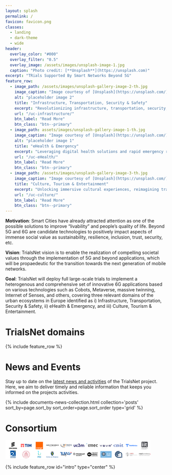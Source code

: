 ```yaml
---
layout: splash
permalink: /
favicon: favicon.png
classes:
  - landing
  - dark-theme
  - wide
header:
  overlay_color: "#000"
  overlay_filter: "0.5"
  overlay_image: /assets/images/unsplash-image-1.jpg
  caption: "Photo credit: [**Unsplash**](https://unsplash.com)"
excerpt: "TRials Supported By Smart Networks Beyond 5G"
feature_row:
  - image_path: /assets/images/unsplash-gallery-image-2-th.jpg
    image_caption: "Image courtesy of [Unsplash](https://unsplash.com/)"
    alt: "placeholder image 2"
    title: "Infrastructure, Transportation, Security & Safety"
    excerpt: "Revolutionizing infrastructure, transportation, security, and safety through advanced technologies and innovative strategies for a connected, resilient, and secure future"
    url: "/uc-infrastructure/"
    btn_label: "Read More"
    btn_class: "btn--primary"
  - image_path: assets/images/unsplash-gallery-image-1-th.jpg
    image_caption: "Image courtesy of [Unsplash](https://unsplash.com/)"
    alt: "placeholder image 1"
    title: "eHealth & Emergency"
    excerpt: "Leveraging digital health solutions and rapid emergency response strategies to enhance healthcare access and save lives in critical situations."
    url: "/uc-eHealth/"
    btn_label: "Read More"
    btn_class: "btn--primary"
  - image_path: /assets/images/unsplash-gallery-image-3-th.jpg
    image_caption: "Image courtesy of [Unsplash](https://unsplash.com/)"
    title: "Culture, Tourism & Entertainment"
    excerpt: "Unlocking immersive cultural experiences, reimagining travel adventures, and delivering captivating entertainment through innovative technologies and engaging platforms."
    url: "/uc-culture/"
    btn_label: "Read More"
    btn_class: "btn--primary"
--- 
```



**Motivation**\: Smart Cities have already attracted attention as one of the possible solutions to improve “livability” and people’s quality of life. Beyond 5G and 6G are candidate technologies to positively impact aspects of immense social value as sustainability, resilience, inclusion, trust, security, etc.

**Vision**\: TrialsNet vision is to enable the realization of compelling societal values through the implementation of 5G and beyond applications, which will be propaedeutic for the transition towards the next generation of mobile networks.

**Goal**\: TrialsNet will deploy full large-scale trials to implement a heterogenous and comprehensive set of innovative 6G applications based on various technologies such as Cobots, Metaverse, massive twinning, Internet of Senses, and others, covering three relevant domains of the urban ecosystems in Europe identified as i) Infrastructure, Transportation, Security & Safety, ii) eHealth & Emergency, and iii) Culture, Tourism & Entertainment.

# TrialsNet domains

{% include feature_row %}



<!--{% include feature_row id="feature_row2" type="left" %}-->

# News and Events

Stay up to date on the [latest news and activities](/news-events) of the TrialsNet project. Here, we aim to deliver timely and reliable information that keeps you informed on the projects activities.

<div class="entries-grid-newsrow">
  {% include documents-news-collection.html collection='posts' sort_by=page.sort_by sort_order=page.sort_order type='grid'  %}
</div>



# Consortium

[<img src="assets/images/consortium-logo.png" title="Consortium" width="90%" height="30%">](/consortium/)

{% include feature_row id="intro" type="center" %}






<!--{% include feature_row id="feature_row3" type="right" %}

{% include feature_row id="feature_row4" type="center" %}-->
